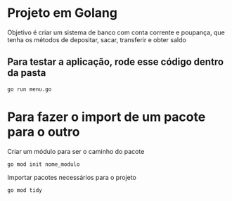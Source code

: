 # Projeto em Golang 
Objetivo é criar um sistema de banco com conta corrente e poupança, que tenha os métodos de depositar, sacar, transferir e obter saldo

## Para testar a aplicação, rode esse código dentro da pasta
```
go run menu.go
```

# Para fazer o import de um pacote para o outro
Criar um módulo para ser o caminho do pacote
```
go mod init nome_modulo
```

Importar pacotes necessários para o projeto
```
go mod tidy
```
